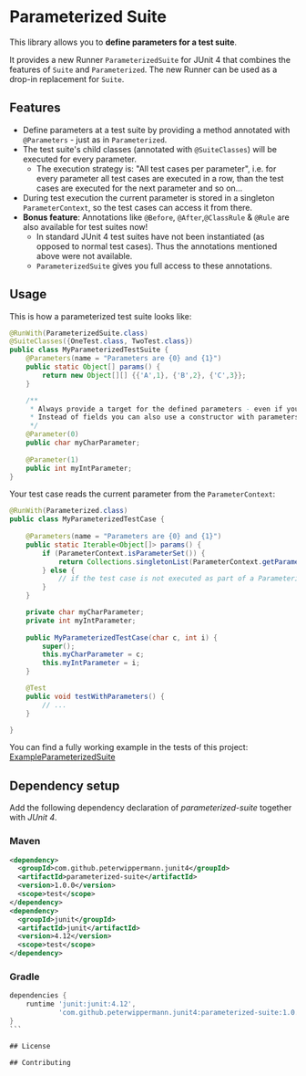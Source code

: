# Parameterized Suite
This library allows you to **define parameters for a test suite**.

It provides a new Runner `ParameterizedSuite` for JUnit 4 that combines the features of `Suite` and `Parameterized`. The new Runner can be used as a drop-in replacement for `Suite`.

## Features
- Define parameters at a test suite by providing a method annotated with `@Parameters` - just as in `Parameterized`.
- The test suite's child classes (annotated with `@SuiteClasses`) will be executed for every parameter.
  - The execution strategy is: "All test cases per parameter", i.e. for every parameter all test cases are executed in a row, than the test cases are executed for the next parameter and so on...
- During test execution the current parameter is stored in a singleton `ParameterContext`, so the test cases can access it from there.
- **Bonus feature**: Annotations like `@Before`, `@After`,`@ClassRule` & `@Rule` are also available for test suites now!
  - In standard JUnit 4 test suites have not been instantiated (as opposed to normal test cases). Thus the annotations mentioned above were not available.
  - `ParameterizedSuite` gives you full access to these annotations.

## Usage
This is how a parameterized test suite looks like:
```java
@RunWith(ParameterizedSuite.class)
@SuiteClasses({OneTest.class, TwoTest.class})
public class MyParameterizedTestSuite {
    @Parameters(name = "Parameters are {0} and {1}")
    public static Object[] params() {
        return new Object[][] {{'A',1}, {'B',2}, {'C',3}};
    }

    /**
     * Always provide a target for the defined parameters - even if you only want to access them in the suite's child classes.
     * Instead of fields you can also use a constructor with parameters.
     */
    @Parameter(0)
    public char myCharParameter;
    
    @Parameter(1)
    public int myIntParameter;
}
```

Your test case reads the current parameter from the `ParameterContext`:
```java
@RunWith(Parameterized.class)
public class MyParameterizedTestCase {
    
    @Parameters(name = "Parameters are {0} and {1}")
    public static Iterable<Object[]> params() {
        if (ParameterContext.isParameterSet()) {
            return Collections.singletonList(ParameterContext.getParameter(Object[].class));
        } else {
            // if the test case is not executed as part of a ParameterizedSuite, you can define fallback parameters
        }
    }

    private char myCharParameter;
    private int myIntParameter;
    
    public MyParameterizedTestCase(char c, int i) {
        super();
        this.myCharParameter = c;
        this.myIntParameter = i;
    }

    @Test
    public void testWithParameters() {
        // ...
    }

}
```

You can find a fully working example in the tests of this project: [ExampleParameterizedSuite](https://github.com/PeterWippermann/parameterized-suite/blob/master/src/test/java/com/github/peterwippermann/junit4/parameterizedsuite/ExampleParameterizedSuite.java)

## Dependency setup
Add the following dependency declaration of *parameterized-suite* together with *JUnit 4*.
### Maven
```xml
<dependency>
  <groupId>com.github.peterwippermann.junit4</groupId>
  <artifactId>parameterized-suite</artifactId>
  <version>1.0.0</version>
  <scope>test</scope>
</dependency>
<dependency>
  <groupId>junit</groupId>
  <artifactId>junit</artifactId>
  <version>4.12</version>
  <scope>test</scope>
</dependency>
```
### Gradle
````groovy
dependencies {
    runtime 'junit:junit:4.12',
            'com.github.peterwippermann.junit4:parameterized-suite:1.0.0'
}
```

## License

## Contributing
